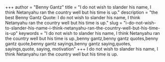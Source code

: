 +++
author = "Benny Gantz"
title = "I do not wish to slander his name, I think Netanyahu ran the country well but his time is up."
description = "the best Benny Gantz Quote: I do not wish to slander his name, I think Netanyahu ran the country well but his time is up."
slug = "i-do-not-wish-to-slander-his-name-i-think-netanyahu-ran-the-country-well-but-his-time-is-up"
keywords = "I do not wish to slander his name, I think Netanyahu ran the country well but his time is up.,benny gantz,benny gantz quotes,benny gantz quote,benny gantz sayings,benny gantz saying,quotes, sayings,quote, saying, motivation"
+++
I do not wish to slander his name, I think Netanyahu ran the country well but his time is up.
